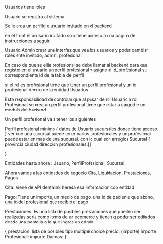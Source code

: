 Usuarios tiene roles

Usuario se registra al sistema

Se le crea un perfild e usuario invitado en el backend

en el front el ususario invitado solo tiene acceso a una pagina de instrucciones a seguir.

Usuario Admin crear una interfaz que vea los usuarios y poder cambiar roles ente invitado, admin, profesional

En caso de que se elija profesional se debe llamar al backend para que registre en el usuario un perfil profesional y asigne al id_profesional su correspondiente id de la tabla del perfil

si el rol es profesional tiene que tener un perfil profesional y un id profesional dentro de la entidad Usuarios

Esta responsabilidad de controlar que al pasar de rol Usuario a rol Profesional se crea un perfil profesional tiene que estar a cargod e un modulo del backend.

Un perfil profesional va a tener los siguientes

Perfil profesional minimo
{
datos de Usuario
sucursales donde tiene acceso.
}
ver que una sucursal puede tener varios profesionales y un profesional puede estar en mas de una sucursal. con lo cual son arreglos
Sucursal
{
provincia
ciudad
direccion
profesionales:[]

}

Entidades hasta ahora : Usuario, PerfilProfesional, Sucursal,

Ahora vamos a las entidades de negocio Cita, Liquidacion, Prestaciones, Pagos,

Cita: Viene de API dentalink hereda esa informacion coo entidad

Pago: Tiene un importe, un medio de pago, una id de paciente que abono, una id del profesional que recibió el pago

Prestaciones: Es una lista de posibles prestaciones que pueden ser realizadas seria como items de un ecomerce y tienen q poder ser editados desde una pantalla a la que ingres un admin

{
prestacion: lista de posibles tipo multipel choice
precio: (importe)
importe Profesional:
importe Darmas:
}
